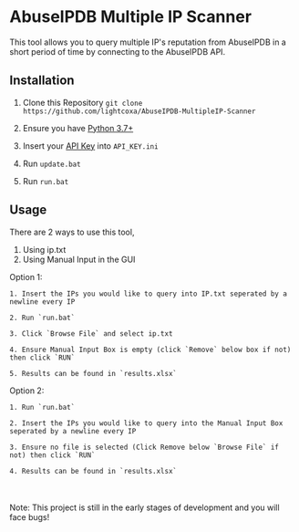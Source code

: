 # AbuseIPDB Multiple IP Scanner
This tool allows you to query multiple IP's reputation from AbuseIPDB in a short period of time by connecting to the AbuseIPDB API.

## Installation
1. Clone this Repository
    `git clone https://github.com/lightcoxa/AbuseIPDB-MultipleIP-Scanner`

2. Ensure you have [Python 3.7+](https://www.python.org/downloads/release/python-379/)
3. Insert your [API Key](https://www.abuseipdb.com/account/api) into `API_KEY.ini`
4. Run `update.bat`
5. Run `run.bat`

## Usage
There are 2 ways to use this tool,
1. Using ip.txt
2. Using Manual Input in the GUI

Option 1:

	1. Insert the IPs you would like to query into IP.txt seperated by a newline every IP

	2. Run `run.bat`

	3. Click `Browse File` and select ip.txt

	4. Ensure Manual Input Box is empty (click `Remove` below box if not) then click `RUN`

	5. Results can be found in `results.xlsx`

Option 2:

	1. Run `run.bat`

	2. Insert the IPs you would like to query into the Manual Input Box seperated by a newline every IP

	3. Ensure no file is selected (Click Remove below `Browse File` if not) then click `RUN`

	4. Results can be found in `results.xlsx`
<br>
<br>
Note:
This project is still in the early stages of development and you will face bugs!